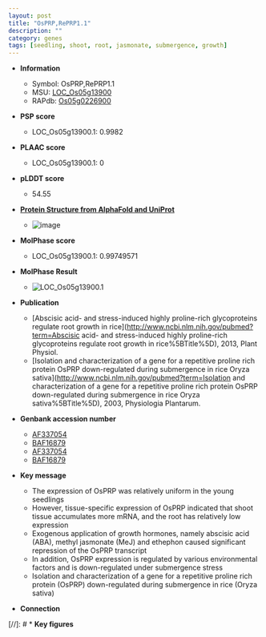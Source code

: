 ```yaml
---
layout: post
title: "OsPRP,RePRP1.1"
description: ""
category: genes
tags: [seedling, shoot, root, jasmonate, submergence, growth]
---
```


* **Information**  
    + Symbol: OsPRP,RePRP1.1  
    + MSU: [LOC_Os05g13900](http://rice.plantbiology.msu.edu/cgi-bin/ORF_infopage.cgi?orf=LOC_Os05g13900)  
    + RAPdb: [Os05g0226900](http://rapdb.dna.affrc.go.jp/viewer/gbrowse_details/irgsp1?name=Os05g0226900)  

* **PSP score**  
    + LOC_Os05g13900.1: 0.9982 

* **PLAAC score**  
    + LOC_Os05g13900.1: 0 

* **pLDDT score**
    + 54.55

* **[Protein Structure from AlphaFold and UniProt](https://www.uniprot.org/uniprotkb/Q6AVC2/entry#structure)**
    + ![image](https://ricepsp.github.io/images/Q6/AF-Q6AVC2-F1.png)

* **MolPhase score**
    + LOC_Os05g13900.1: 0.99749571

* **MolPhase Result**
    + ![LOC_Os05g13900.1](https://304243504.github.io/Pictures/LOC_Os05g/LOC_Os05g13900.1.png)

* **Publication**  
    + [Abscisic acid- and stress-induced highly proline-rich glycoproteins regulate root growth in rice](http://www.ncbi.nlm.nih.gov/pubmed?term=Abscisic acid- and stress-induced highly proline-rich glycoproteins regulate root growth in rice%5BTitle%5D), 2013, Plant Physiol.
    + [Isolation and characterization of a gene for a repetitive proline rich protein OsPRP down-regulated during submergence in rice Oryza sativa](http://www.ncbi.nlm.nih.gov/pubmed?term=Isolation and characterization of a gene for a repetitive proline rich protein OsPRP down-regulated during submergence in rice Oryza sativa%5BTitle%5D), 2003, Physiologia Plantarum.

* **Genbank accession number**  
    + [AF337054](http://www.ncbi.nlm.nih.gov/nuccore/AF337054)
    + [BAF16879](http://www.ncbi.nlm.nih.gov/nuccore/BAF16879)
    + [AF337054](http://www.ncbi.nlm.nih.gov/nuccore/AF337054)
    + [BAF16879](http://www.ncbi.nlm.nih.gov/nuccore/BAF16879)

* **Key message**  
    + The expression of OsPRP was relatively uniform in the young seedlings
    + However, tissue-specific expression of OsPRP indicated that shoot tissue accumulates more mRNA, and the root has relatively low expression
    + Exogenous application of growth hormones, namely abscisic acid (ABA), methyl jasmonate (MeJ) and ethephon caused significant repression of the OsPRP transcript
    + In addition, OsPRP expression is regulated by various environmental factors and is down-regulated under submergence stress
    + Isolation and characterization of a gene for a repetitive proline rich protein (OsPRP) down-regulated during submergence in rice (Oryza sativa)

* **Connection**  

[//]: # * **Key figures**  


